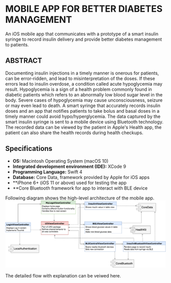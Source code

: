# MOBILE APP FOR BETTER DIABETES MANAGEMENT

An iOS mobile app that communicates with a prototype of a smart insulin syringe to record insulin delivery and provide better diabetes management to patients.

## ABSTRACT
Documenting insulin injections in a timely manner is onerous for patients, can be error-ridden, and lead to misinterpretation of the doses. If these errors lead to insulin overdose, a condition called acute hypoglycemia may result. Hypoglycemia is a sign of a health problem commonly found in diabetic patients which refers to an abnormally low blood sugar level in the body. Severe cases of hypoglycemia may cause unconsciousness, seizure or may even lead to death. A smart syringe that accurately records insulin doses and an app that notifies patients to take bolus and basal doses in a timely manner could avoid hypo/hyperglycemia. The data captured by the smart insulin syringe is sent to a mobile device using Bluetooth technology. The recorded data can be viewed by the patient in Apple's Health app, the patient can also share the health records during health checkups.

## Specifications

* **OS:** Macintosh Operating System (macOS 10)
* **Integrated development environment (IDE):** XCode 9
* **Programming Language:** Swift 4
* **Database:** Core Data, framework provided by Apple for iOS apps
* **iPhone 6+ (iOS 11 or above) used for testing the app
* **Core Bluetooth framework for app to interact with BLE device

Following diagram shows the high-level architecture of the mobile app.
![classdiagram](https://github.com/DasRaseswari/Mobile-App-for-better-Diabetes-Management/blob/master/media/Passenger.png "Class Diagram")

The detailed flow with explanation can be veiwed here.
 
    
